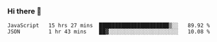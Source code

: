 ### Hi there 👋

<!--START_SECTION:waka-->
```text
JavaScript   15 hrs 27 mins  ██████████████████████▒░░   89.92 % 
JSON         1 hr 43 mins    ██▓░░░░░░░░░░░░░░░░░░░░░░   10.08 % 
```
<!--END_SECTION:waka-->
